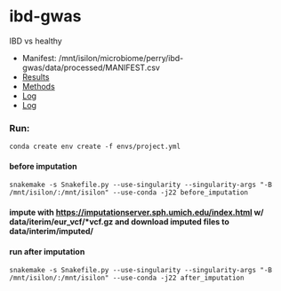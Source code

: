 ibd-gwas
==============================

IBD vs healthy
* Manifest: /mnt/isilon/microbiome/perry/ibd-gwas/data/processed/MANIFEST.csv
* [Results](writeup/results.md)
* [Methods](writeup/methods.md)
* [Log](writeup/log.md)
* [Log](writeup/meetings.md)

### Run: 
`conda create env create -f envs/project.yml`
#### before imputation
`snakemake -s Snakefile.py --use-singularity --singularity-args "-B /mnt/isilon/:/mnt/isilon" --use-conda -j22 before_imputation`
#### impute with https://imputationserver.sph.umich.edu/index.html w/ data/iterim/eur_vcf/*vcf.gz and download imputed files to data/interim/imputed/
#### run after imputation
`snakemake -s Snakefile.py --use-singularity --singularity-args "-B /mnt/isilon/:/mnt/isilon" --use-conda -j22 after_imputation
`
